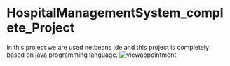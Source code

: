 # HospitalManagementSystem_complete_Project

In this project we are used netbeans ide and this project is completely based on java programming language.
![viewappointment](https://github.com/dhrupkp/HospitalManagementSystem_complete_Project/assets/146873114/1115be9b-7281-4bb9-a338-a147b1c742e8)

